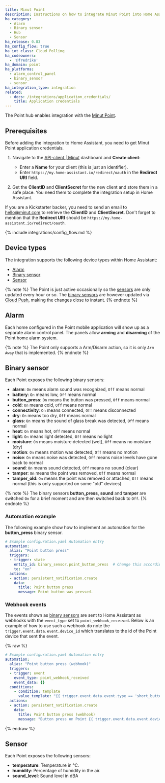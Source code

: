 ```yaml
---
title: Minut Point
description: Instructions on how to integrate Minut Point into Home Assistant.
ha_category:
  - Alarm
  - Binary sensor
  - Hub
  - Sensor
ha_release: 0.83
ha_config_flow: true
ha_iot_class: Cloud Polling
ha_codeowners:
  - '@fredrike'
ha_domain: point
ha_platforms:
  - alarm_control_panel
  - binary_sensor
  - sensor
ha_integration_type: integration
related:
  - docs: /integrations/application_credentials/
    title: Application credentials
---
```


The Point hub enables integration with the [Minut Point](https://minut.com/).


## Prerequisites

Before adding the integration to Home Assistant, you need to get Minut Point application credentials.

1. Navigate to the [API-client | Minut](https://web.minut.com/settings/api-clients) dashboard and **Create client**:

   - Enter a **Name** for your client (this is just an identifier).
   - Enter `https://my.home-assistant.io/redirect/oauth` in the **Redirect URI** field.
2. Get the **ClientID** and **ClientSecret** for the new client and store them in a safe place. You need them to complete the integration setup in Home Assistant.

<div class='note'>

If you are a Kickstarter backer, you need to send an email to hello@minut.com to retrieve the **ClientID** and **ClientSecret**. Don't forget to mention that the **Redirect URI** should be `https://my.home-assistant.io/redirect/oauth`.

</div>

{% include integrations/config_flow.md %}

## Device types

The integration supports the following device types within Home Assistant:
  - [Alarm](#alarm)
  - [Binary sensor](#binary-sensor)
  - [Sensor](#sensor)

{% note %}
The Point is just active occasionally so the [sensors](#sensor) are only updated every hour or so. The [binary sensors](#binary-sensor) are however updated via [Cloud Push](/blog/2016/02/12/classifying-the-internet-of-things/#cloud-pushing-new-state), making the changes close to instant.
{% endnote %}

## Alarm

Each home configured in the Point mobile application will show up as a separate alarm control panel. The panels allow **arming** and **disarming** of the Point home alarm system.

{% note %}
The Point only supports a Arm/Disarm action, so it is only `Arm Away` that is implemented.
{% endnote %}

## Binary sensor

Each Point exposes the following binary sensors:

- **alarm**: `On` means alarm sound was recognized, `Off` means normal
- **battery**: `On` means low, `Off` means normal
- **button_press**: `On` means the button was pressed, `Off` means normal
- **cold**: `On` means cold, `Off` means normal
- **connectivity**: `On` means connected, `Off` means disconnected
- **dry**: `On` means too dry, `Off` means normal
- **glass**: `On` means the sound of glass break was detected, `Off` means normal
- **heat**: `On` means hot, `Off` means normal
- **light**: `On` means light detected, `Off` means no light
- **moisture**: `On` means moisture detected (wet), `Off` means no moisture (dry)
- **motion**: `On` means motion was detected, `Off` means no motion
- **noise**: `On` means noise was detected, `Off` means noise levels have gone back to normal
- **sound**: `On` means sound detected, `Off` means no sound (clear)
- **tamper**: `On` means the point was removed, `Off` means normal
- **tamper_old**: `On` means the point was removed or attached, `Off` means normal (this is only supported on some "old" devices)

{% note %}
The binary sensors **button_press**, **sound** and **tamper** are switched `On` for a brief moment and are then switched back to `Off`.
{% endnote %}

### Automation example

The following example show how to implement an automation for the **button_press** binary sensor.

```yaml
# Example configuration.yaml Automation entry
automation:
  alias: "Point button press"
  triggers:
  - trigger: state
    entity_id: binary_sensor.point_button_press  # Change this accordingly
    to: "on"
  actions:
  - action: persistent_notification.create
    data:
      title: Point button press
      message: Point button was pressed.
```

### Webhook events

The events shown as [binary sensors](#binary-sensor) are sent to Home Assistant as webhooks with the `event_type` set to `point_webhook_received`. Below is an example of how to use such a webhook do note the `trigger.event.data.event.device_id` which translates to the id of the Point device that sent the event.

{% raw %}

```yaml
# Example configuration.yaml Automation entry
automation:
  alias: "Point button press (webhook)"
  triggers:
  - trigger: event
    event_type: point_webhook_received
    event_data: {}
  conditions:
    - condition: template
      value_template: "{{ trigger.event.data.event.type == 'short_button_press' }}"
  actions:
  - action: persistent_notification.create
    data:
      title: Point button press (webhook)
      message: "Button press on Point {{ trigger.event.data.event.device_id }}"
```

{% endraw %}

## Sensor

Each Point exposes the following sensors:

- **temperature**: Temperature in °C.
- **humidity**: Percentage of humidity in the air.
- **sound_level**: Sound level in dBA
